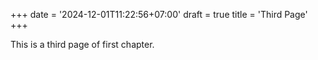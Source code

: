 +++
date = '2024-12-01T11:22:56+07:00'
draft = true
title = 'Third Page'
+++

This is a third page of first chapter.
